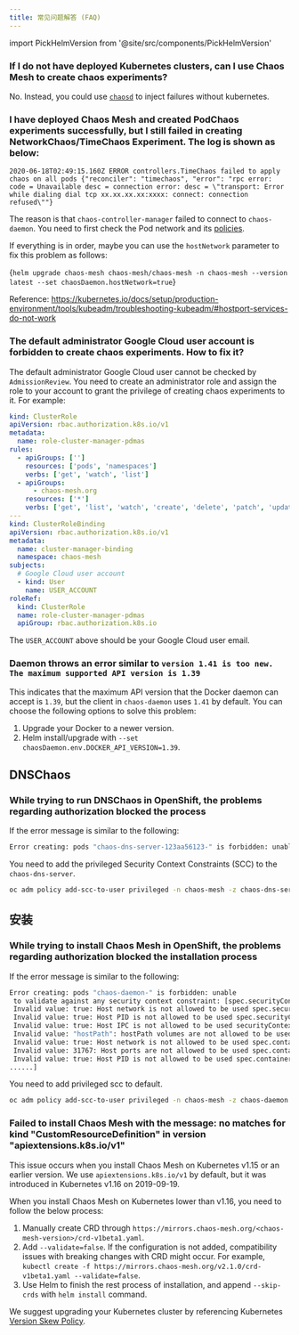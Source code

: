```yaml
---
title: 常见问题解答 (FAQ)
---
```


import PickHelmVersion from '@site/src/components/PickHelmVersion'

### If I do not have deployed Kubernetes clusters, can I use Chaos Mesh to create chaos experiments?

No. Instead, you could use [`chaosd`](https://github.com/chaos-mesh/chaosd/) to inject failures without kubernetes.

### I have deployed Chaos Mesh and created PodChaos experiments successfully, but I still failed in creating NetworkChaos/TimeChaos Experiment. The log is shown as below:

```console
2020-06-18T02:49:15.160Z ERROR controllers.TimeChaos failed to apply chaos on all pods {"reconciler": "timechaos", "error": "rpc error: code = Unavailable desc = connection error: desc = \"transport: Error while dialing dial tcp xx.xx.xx.xx:xxxx: connect: connection refused\""}
```

The reason is that `chaos-controller-manager` failed to connect to `chaos-daemon`. You need to first check the Pod network and its [policies](https://kubernetes.io/docs/concepts/services-networking/network-policies/).

If everything is in order, maybe you can use the `hostNetwork` parameter to fix this problem as follows:

<PickHelmVersion>{`helm upgrade chaos-mesh chaos-mesh/chaos-mesh -n chaos-mesh --version latest --set chaosDaemon.hostNetwork=true`}</PickHelmVersion>

Reference: https://kubernetes.io/docs/setup/production-environment/tools/kubeadm/troubleshooting-kubeadm/#hostport-services-do-not-work

### The default administrator Google Cloud user account is forbidden to create chaos experiments. How to fix it?

The default administrator Google Cloud user cannot be checked by `AdmissionReview`. You need to create an administrator role and assign the role to your account to grant the privilege of creating chaos experiments to it. For example:

```yaml
kind: ClusterRole
apiVersion: rbac.authorization.k8s.io/v1
metadata:
  name: role-cluster-manager-pdmas
rules:
  - apiGroups: ['']
    resources: ['pods', 'namespaces']
    verbs: ['get', 'watch', 'list']
  - apiGroups:
      - chaos-mesh.org
    resources: ['*']
    verbs: ['get', 'list', 'watch', 'create', 'delete', 'patch', 'update']
---
kind: ClusterRoleBinding
apiVersion: rbac.authorization.k8s.io/v1
metadata:
  name: cluster-manager-binding
  namespace: chaos-mesh
subjects:
  # Google Cloud user account
  - kind: User
    name: USER_ACCOUNT
roleRef:
  kind: ClusterRole
  name: role-cluster-manager-pdmas
  apiGroup: rbac.authorization.k8s.io
```

The `USER_ACCOUNT` above should be your Google Cloud user email.

### Daemon throws an error similar to `version 1.41 is too new. The maximum supported API version is 1.39`

This indicates that the maximum API version that the Docker daemon can accept is `1.39`, but the client in `chaos-daemon` uses `1.41` by default. You can choose the following options to solve this problem:

1. Upgrade your Docker to a newer version.
2. Helm install/upgrade with `--set chaosDaemon.env.DOCKER_API_VERSION=1.39`.

## DNSChaos

### While trying to run DNSChaos in OpenShift, the problems regarding authorization blocked the process

If the error message is similar to the following:

```bash
Error creating: pods "chaos-dns-server-123aa56123-" is forbidden: unable to validate against any security context constraint: [spec.containers[0].securityContext.capabilities.add: Invalid value: "NET_BIND_SERVICE": capability may not be added]
```

You need to add the privileged Security Context Constraints (SCC) to the `chaos-dns-server`.

```bash
oc adm policy add-scc-to-user privileged -n chaos-mesh -z chaos-dns-server
```

## 安装

### While trying to install Chaos Mesh in OpenShift, the problems regarding authorization blocked the installation process

If the error message is similar to the following:

```bash
Error creating: pods "chaos-daemon-" is forbidden: unable
 to validate against any security context constraint: [spec.securityContext.hostNetwork:
 Invalid value: true: Host network is not allowed to be used spec.securityContext.hostPID:
 Invalid value: true: Host PID is not allowed to be used spec.securityContext.hostIPC:
 Invalid value: true: Host IPC is not allowed to be used securityContext.runAsUser:
 Invalid value: "hostPath": hostPath volumes are not allowed to be used spec.containers[0].securityContext.volumes[1]:
 Invalid value: true: Host network is not allowed to be used spec.containers[0].securityContext.containers[0].hostPort:
 Invalid value: 31767: Host ports are not allowed to be used spec.containers[0].securityContext.hostPID:
 Invalid value: true: Host PID is not allowed to be used spec.containers[0].securityContext.hostIPC:
......]
```

You need to add privileged scc to default.

```bash
oc adm policy add-scc-to-user privileged -n chaos-mesh -z chaos-daemon
```

### Failed to install Chaos Mesh with the message: no matches for kind "CustomResourceDefinition" in version "apiextensions.k8s.io/v1"

This issue occurs when you install Chaos Mesh on Kubernetes v1.15 or an earlier version. We use `apiextensions.k8s.io/v1` by default, but it was introduced in Kubernetes v1.16 on 2019-09-19.

When you install Chaos Mesh on Kubernetes lower than v1.16, you need to follow the below process:

1. Manually create CRD through `https://mirrors.chaos-mesh.org/<chaos-mesh-version>/crd-v1beta1.yaml`.
2. Add `--validate=false`. If the configuration is not added, compatibility issues with breaking changes with CRD might occur. For example, `kubectl create -f https://mirrors.chaos-mesh.org/v2.1.0/crd-v1beta1.yaml --validate=false`.
3. Use Helm to finish the rest process of installation, and append `--skip-crds` with `helm install` command.

We suggest upgrading your Kubernetes cluster by referencing Kubernetes [Version Skew Policy](https://kubernetes.io/releases/version-skew-policy/).
